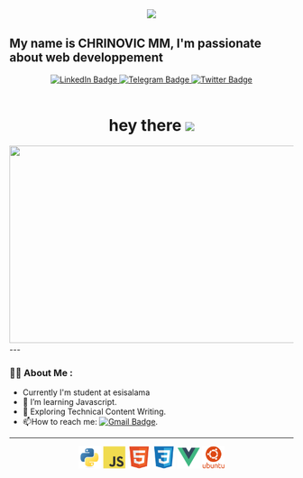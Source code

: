 <div id="header" align="center">
  <img src="https://media.giphy.com/media/Qo2dupDib32rkTY4hX/giphy.gif">
</div>

## My name is CHRINOVIC MM, I'm passionate about web developpement



<div id="badges" align="center">
  <a href="https://www.linkedin.com/in/chrinovic-mukeba-5aa765230/">
    <img src="https://img.shields.io/badge/LinkedIn-blue?style=for-the-badge&logo=linkedin&logoColor=white" alt="LinkedIn Badge"/>
  </a>
<!--  telegram badge  -->
  <a href="https://t.me/ChrinovicMM">
    <img src="https://img.shields.io/badge/Telegram-red?style=for-the-badge&logo=telegram&logoColor=white" alt="Telegram Badge"/>
  </a>
  
<!--  twiter badge  -->
  <a href="https://twitter.com/ChrinovicMukeba">
    <img src="https://img.shields.io/badge/Twitter-blue?style=for-the-badge&logo=twitter&logoColor=white" alt="Twitter Badge"/>
  </a>
  <br>
<!--  view number  -->
  <img src="https://komarev.com/ghpvc/?username=CHRINOVIC-MM&style=flat-square&color=blue" alt=""/>
</div>


<h1 align="center">
  hey there
  <img src="https://media.giphy.com/media/hvRJCLFzcasrR4ia7z/giphy.gif" width="30px"/>
</h1>


<div align="center">
  <img src="https://media.giphy.com/media/dWesBcTLavkZuG35MI/giphy.gif" width="600" height="350"/>
</div>
---

### :man_technologist: About Me : 
  - Currently I'm student at esisalama
- :telescope: I’m learning Javascript.
- :seedling: Exploring Technical Content Writing.
- :mailbox:How to reach me: [![Gmail Badge](https://img.shields.io/badge/-ail-blue?style=flat&logo=Gmail&logoColor=white)](chrinovicmukeba123@gmail.com).
---

<div align="center">
  <img src="https://github.com/devicons/devicon/blob/master/icons/python/python-original.svg" alt+"Python" height="40", width="40"/>
  <img src="https://github.com/devicons/devicon/blob/master/icons/javascript/javascript-original.svg" alt+"Javascript" height="40", width="40"/>
  <img src="https://github.com/devicons/devicon/blob/master/icons/html5/html5-original.svg" alt+"html5" height="40", width="40"/>
  <img src="https://github.com/devicons/devicon/blob/master/icons/css3/css3-original.svg" alt+"html5" height="40", width="40"/>
    <img src="https://github.com/devicons/devicon/blob/master/icons/vuejs/vuejs-original.svg" alt+"html5" height="40", width="40"/>
  <img src="https://github.com/devicons/devicon/blob/master/icons/ubuntu/ubuntu-plain-wordmark.svg" alt+"html5" height="40", width="40"/>
</div>
<!--
**CHRINOVIC-MM/CHRINOVIC-MM** is a ✨ _special_ ✨ repository because its `README.md` (this file) appears on your GitHub profile.

Here are some ideas to get you started:

- 🔭 I’m currently working on ...
- 🌱 I’m currently learning ...
- 👯 I’m looking to collaborate on ...
- 🤔 I’m looking for help with ...
- 💬 Ask me about ...
- 📫 How to reach me: ...
- 😄 Pronouns: ...
- ⚡ Fun fact: ...
-->
